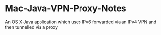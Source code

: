 # Mac-Java-VPN-Proxy-Notes
An OS X Java application which uses IPv6 forwarded via an IPv4 VPN and then tunnelled via a proxy
